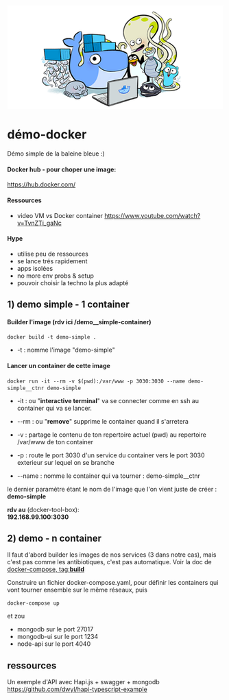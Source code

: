 ![alt text](img/docker-is-your-firend.png)


# démo-docker  

Démo simple de la baleine bleue :)  

#### Docker hub - pour choper une image:  
https://hub.docker.com/

#### Ressources

- video VM vs Docker container
https://www.youtube.com/watch?v=TvnZTi_gaNc


#### Hype 

- utilise peu de ressources
- se lance trés rapidement
- apps isolées
- no more env probs & setup
- pouvoir choisir la techno la plus adapté 

## 1) demo simple - 1 container

#### Builder l'image (rdv ici /demo__simple-container)

```
docker build -t demo-simple .
```

- -t : nomme l'image "demo-simple"  


#### Lancer un container de cette image  

```
docker run -it --rm -v $(pwd):/var/www -p 3030:3030 --name demo-simple__ctnr demo-simple
```  

- -it : ou "**interactive terminal**" va se connecter comme en ssh au container qui va se lancer.  
  
- --rm : ou "**remove**" supprime le container quand il s'arretera  

- -v : partage le contenu de ton repertoire actuel (pwd) au repertoire /var/www de ton container

- -p : route le port 3030 d'un service du container vers le port 3030 exterieur sur lequel on se branche

- --name : nomme le container qui va tourner : demo-simple__ctnr  

le dernier paramètre étant le nom de l'image que l'on vient juste de créer : **demo-simple**

**rdv au** (docker-tool-box):  
**192.168.99.100:3030**


## 2) demo - n container

Il faut d'abord builder les images de nos services (3 dans notre cas), mais c'est pas comme les antibiotiques, c'est pas automatique. Voir la doc de [docker-compose, tag:**build**](https://docs.docker.com/compose/compose-file/#build)

Construire un fichier docker-compose.yaml, pour définir les containers qui vont tourner ensemble sur le même réseaux, puis

```
docker-compose up
```

et zou   
 
- mongodb sur le port 27017
- mongodb-ui sur le port 1234
- node-api sur le port 4040

## ressources

Un exemple d'API avec Hapi.js + swagger + mongodb  
https://github.com/dwyl/hapi-typescript-example
